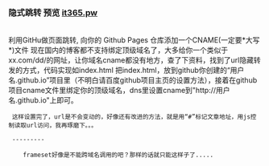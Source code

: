 <h3 style="#0366D6">隐式跳转 预览 <a href="it365.pw" >it365.pw</a></a></h3><br />
利用GitHu做页面跳转,
向你的 Github Pages 仓库添加一个CNAME(一定要*大写*)文件
现在国内的博客都不支持绑定顶级域名了，大多给你一个类似于xx.com/dd/的网址，让你域名cname都没有地方，查了下资料，找到了url隐藏转发的方式，代码实现如index.html
把index.html，放到github你创建的“用户名.github.io”项目里（不明白请百度github项目主页的设置方法），接着在github项目cname文件里绑定你的顶级域名，dns里设置cname到"http://用户名.github.io"上即可。

     这样设置完了，url是不会变动的，好像还有改进的方法，就是用“#”标记文章地址，用js控制读取url访问，我再琢磨下。。。

     ---------

        frameset好像是不能跨域名调用的吧？那样的话就只能这样子了.....

